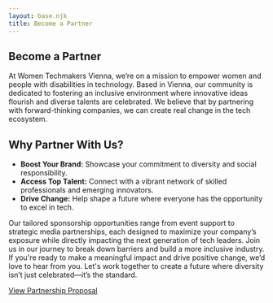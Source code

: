```yaml
---
layout: base.njk
title: Become a Partner
---
```


<section class="partner">
  <div class="container">
    <h1>Become a Partner</h1>
    <p>At Women Techmakers Vienna, we’re on a mission to empower women and people with disabilities in technology. Based in Vienna, our community is dedicated to fostering an inclusive environment where innovative ideas flourish and diverse talents are celebrated. We believe that by partnering with forward-thinking companies, we can create real change in the tech ecosystem.
    <h2>Why Partner With Us?</h2>
    <ul>
        <li><b>Boost Your Brand:</b> Showcase your commitment to diversity and social responsibility.</li>
        <li><b>Access Top Talent:</b> Connect with a vibrant network of skilled professionals and emerging innovators.</li>
        <li><b>Drive Change:</b> Help shape a future where everyone has the opportunity to excel in tech.</li>
    </ul>
    <p>
      Our tailored sponsorship opportunities range from event support to strategic media partnerships, each designed to maximize your company’s exposure while directly impacting the next generation of tech leaders. Join us in our journey to break down barriers and build a more inclusive industry.<br>
      If you're ready to make a meaningful impact and drive positive change, we’d love to hear from you. Let's work together to create a future where diversity isn’t just celebrated—it’s the standard.
    </p>
    <a href="https://drive.google.com/file/d/1otTQUahunYUlFBNTh-Q20_rhTrqcl86i/" class="btn">View Partnership Proposal</a>
  </div>
</section>
